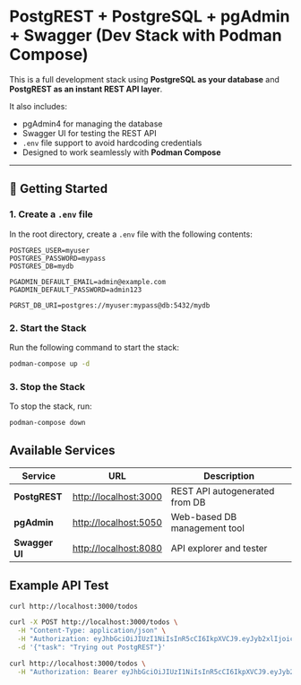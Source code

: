 # PostgREST + PostgreSQL + pgAdmin + Swagger (Dev Stack with Podman Compose)

This is a full development stack using **PostgreSQL as your database** and **PostgREST as an instant REST API layer**.

It also includes:

- pgAdmin4 for managing the database
- Swagger UI for testing the REST API
- `.env` file support to avoid hardcoding credentials
- Designed to work seamlessly with **Podman Compose**

---

## 🚀 Getting Started

### 1. Create a `.env` file

In the root directory, create a `.env` file with the following contents:

```env
POSTGRES_USER=myuser
POSTGRES_PASSWORD=mypass
POSTGRES_DB=mydb

PGADMIN_DEFAULT_EMAIL=admin@example.com
PGADMIN_DEFAULT_PASSWORD=admin123

PGRST_DB_URI=postgres://myuser:mypass@db:5432/mydb
```

### 2. Start the Stack

Run the following command to start the stack:

```bash
podman-compose up -d
```

### 3. Stop the Stack

To stop the stack, run:

```bash
podman-compose down
```

## Available Services

| Service     | URL                         | Description                    |
|-------------|-----------------------------|--------------------------------|
| **PostgREST**   | [http://localhost:3000](http://localhost:3000) | REST API autogenerated from DB |
| **pgAdmin**     | [http://localhost:5050](http://localhost:5050) | Web-based DB management tool   |
| **Swagger UI**  | [http://localhost:8080](http://localhost:8080) | API explorer and tester        |

## Example API Test

```sh
curl http://localhost:3000/todos

curl -X POST http://localhost:3000/todos \
  -H "Content-Type: application/json" \
  -H "Authorization: eyJhbGciOiJIUzI1NiIsInR5cCI6IkpXVCJ9.eyJyb2xlIjoic3RhZmYiLCJpYXQiOjE3NDY0NDgzNzh9.66japhXYnJS7F7YK93BXCWgKML7kYl-lVgvs81aRQIc" \
  -d '{"task": "Trying out PostgREST"}'

curl http://localhost:3000/todos \
  -H "Authorization: Bearer eyJhbGciOiJIUzI1NiIsInR5cCI6IkpXVCJ9.eyJyb2xlIjoic3RhZmYiLCJpYXQiOjE3NDY0NDgzNzh9.66japhXYnJS7F7YK93BXCWgKML7kYl-lVgvs81aRQIc"
```
